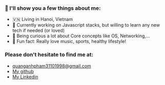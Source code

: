 ### 👋 I'll show you a few things about me:
- 🇻🇳 Living in Hanoi, Vietnam
- 🔭 Currently working on Javascript stacks, but willing to learn any new tech if needed (or loved) 
- 🤔 Being curious a lot about Core concepts like OS, Networking,...
- 💬 Fun fact: Really love music, sports, healthy lifestyle!

### Please don't hesitate to find me at:
- quanganhpham31101998@gmail.com
- [My github](https://github.com/phamquanganh31101998)
- [My Linkedin](https://www.linkedin.com/in/quang-anh-pham/)

  
<!--
**phamquanganh31101998/phamquanganh31101998** is a ✨ _special_ ✨ repository because its `README.md` (this file) appears on your GitHub profile.
![Top Langs](https://github-readme-stats.vercel.app/api/top-langs/?username=phamquanganh31101998&layout=compact)

Here are some ideas to get you started:

- 🔭 I’m currently working on ...
- 🌱 I’m currently learning ...
- 👯 I’m looking to collaborate on ...
- 🤔 I’m looking for help with ...
- 💬 Ask me about ...
- 📫 How to reach me: ...
- 😄 Pronouns: ...
- ⚡ Fun fact: ...
-->
